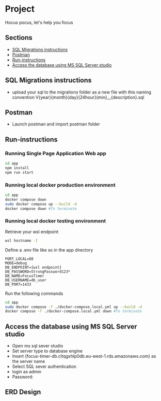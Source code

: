 # Project
Hocus pocus, let's help you focus

## Sections
- [SQL Migrations instructions](#SQL-Migrations-instructions)
- [Postman](#Postman)
- [Run-instructions](#Run-instrutions)
- [Access the database using MS SQL Server studio](#database-access)

## SQL Migrations instructions
- upload your sql to the migrations folder as a new file with this naming convention V{year}{month}{day}{24hour}{min}__{description}.sql

## Postman
- Launch postman and import postman folder 

## Run-instructions
### Running Single Page Application Web app
```sh
cd app
npm install
npm run start
```

### Running local docker production environment
```sh
cd app
docker compose down
sudo docker compose up --build -d
docker compose down #To terminate
```

### Running local docker testing environment
Retrieve your wsl endpoint
```.sh
wsl hostname -I
```
Define a .env file like so in the app directory
```.env
PORT_LOCAL=80
MODE=debug
DB_ENDPOINT={wsl endpoint}
DB_PASSWORD=StrongPassword123*
DB_NAME=FocusTimer
DB_USERNAME=db_user
DB_PORT=1433
```
Run the following commands
```sh
cd app
sudo docker compose -f ./docker-compose.local.yml up --build -d
docker compose -f ./docker-compose.local.yml down #To terminate
```

## Access the database using MS SQL Server studio
- Open ms sql sever studio
- Set server type to database engine
- Insert {focus-timer-db.cltqgxhlp0db.eu-west-1.rds.amazonaws.com} as the server name
- Select SQL sever authentication
- login as admin
- Password: 

## ERD Design
